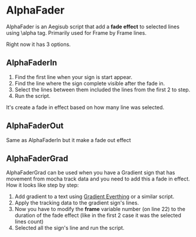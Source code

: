 # AlphaFader

AlphaFader is an Aegisub script that add a **fade effect** to selected lines using \alpha tag. Primarily used for Frame by Frame lines.

Right now it has 3 options.

## AlphaFaderIn
1. Find the first line when your sign is start appear.
2. Find the line where the sign complete visible after the fade in.
3. Select the lines between them included the lines from the first 2 to step.
4. Run the script.

It's create a fade in effect based on how many line was selected.

## AlphaFaderOut
Same as AlphaFaderIn but it make a fade out effect

## AlphaFaderGrad
AlphaFaderGrad can be used when you have a Gradient sign that has movement from mocha track data and you need to add this a fade in effect.
How it looks like step by step:
1. Add gradient to a text using [Gradient Everthing](https://github.com/TypesettingTools/lyger-Aegisub-Scripts/blob/master/macros/lyger.GradientEverything.moon) or a similar script.
2. Apply the tracking data to the gradient sign's lines.
3. Now you have to modify the **frame** variable number (on line 22) to the duration of the fade effect (like in the first 2 case it was the selected lines count)
4. Selected all the sign's line and run the script.
